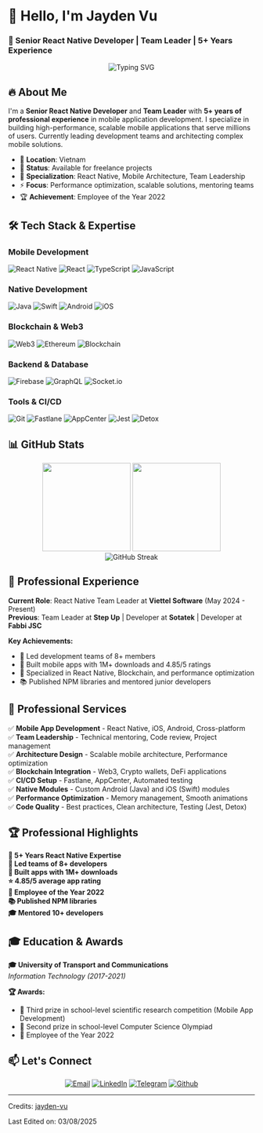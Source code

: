# 👋 Hello, I'm **Jayden Vu** 
### 🚀 Senior React Native Developer | Team Leader | 5+ Years Experience
<div align="center">
  <img src="https://readme-typing-svg.herokuapp.com?font=Fira+Code&pause=1500&duration=1500&color=36BCF7&center=true&vCenter=true&width=500&lines=Senior+React+Native+Developer;Team+Leader+%26+Mentor;Mobile+App+Specialist;Blockchain+%26+Web3+Expert;Always+delivering+quality+code" alt="Typing SVG" />
</div>

## 🔥 About Me

I'm a **Senior React Native Developer** and **Team Leader** with **5+ years of professional experience** in mobile application development. I specialize in building high-performance, scalable mobile applications that serve millions of users. Currently leading development teams and architecting complex mobile solutions.

- 📍 **Location**: Vietnam
- 💼 **Status**: Available for freelance projects
- 🎯 **Specialization**: React Native, Mobile Architecture, Team Leadership
- ⚡ **Focus**: Performance optimization, scalable solutions, mentoring teams
- 🏆 **Achievement**: Employee of the Year 2022

## 🛠️ Tech Stack & Expertise

### **Mobile Development**
![React Native](https://img.shields.io/badge/-React%20Native-61DAFB?style=for-the-badge&logo=react&logoColor=black)
![React](https://img.shields.io/badge/-React-61DAFB?style=for-the-badge&logo=react&logoColor=black)
![TypeScript](https://img.shields.io/badge/-TypeScript-3178C6?style=for-the-badge&logo=typescript&logoColor=white)
![JavaScript](https://img.shields.io/badge/-JavaScript-F7DF1E?style=for-the-badge&logo=javascript&logoColor=black)

### **Native Development**
![Java](https://img.shields.io/badge/-Java-ED8B00?style=for-the-badge&logo=java&logoColor=white)
![Swift](https://img.shields.io/badge/-Swift-FA7343?style=for-the-badge&logo=swift&logoColor=white)
![Android](https://img.shields.io/badge/-Android-3DDC84?style=for-the-badge&logo=android&logoColor=white)
![iOS](https://img.shields.io/badge/-iOS-000000?style=for-the-badge&logo=ios&logoColor=white)

### **Blockchain & Web3**
![Web3](https://img.shields.io/badge/-Web3-F16822?style=for-the-badge&logo=web3dotjs&logoColor=white)
![Ethereum](https://img.shields.io/badge/-Ethereum-3C3C3D?style=for-the-badge&logo=ethereum&logoColor=white)
![Blockchain](https://img.shields.io/badge/-Blockchain-121D33?style=for-the-badge&logo=blockchain-dot-com&logoColor=white)

### **Backend & Database**
![Firebase](https://img.shields.io/badge/-Firebase-FFCA28?style=for-the-badge&logo=firebase&logoColor=black)
![GraphQL](https://img.shields.io/badge/-GraphQL-E10098?style=for-the-badge&logo=graphql&logoColor=white)
![Socket.io](https://img.shields.io/badge/-Socket.io-010101?style=for-the-badge&logo=socket.io&logoColor=white)

### **Tools & CI/CD**
![Git](https://img.shields.io/badge/-Git-F05032?style=for-the-badge&logo=git&logoColor=white)
![Fastlane](https://img.shields.io/badge/-Fastlane-00F200?style=for-the-badge&logo=fastlane&logoColor=white)
![AppCenter](https://img.shields.io/badge/-AppCenter-0078D4?style=for-the-badge&logo=microsoft&logoColor=white)
![Jest](https://img.shields.io/badge/-Jest-C21325?style=for-the-badge&logo=jest&logoColor=white)
![Detox](https://img.shields.io/badge/-Detox-6DB33F?style=for-the-badge&logo=detox&logoColor=white)

## 📊 GitHub Stats

<div align="center">
  <img height="180em" src="https://github-readme-stats.vercel.app/api?username=jayden-vu&show_icons=true&theme=tokyonight&include_all_commits=true&count_private=true"/>
  <img height="180em" src="https://github-readme-stats.vercel.app/api/top-langs/?username=jayden-vu&layout=compact&langs_count=8&theme=tokyonight"/>
</div>

<div align="center">
  <img src="https://github-readme-streak-stats.herokuapp.com/?user=jayden-vu&theme=tokyonight" alt="GitHub Streak" />
</div>

## 🎯 Professional Experience

**Current Role**: React Native Team Leader at **Viettel Software** (May 2024 - Present)  
**Previous**: Team Leader at **Step Up** | Developer at **Sotatek** | Developer at **Fabbi JSC**

**Key Achievements:**
- 🚀 Led development teams of 8+ members
- 📱 Built mobile apps with 1M+ downloads and 4.85/5 ratings
- 🔗 Specialized in React Native, Blockchain, and performance optimization
- 📚 Published NPM libraries and mentored junior developers

## 💼 Professional Services

✅ **Mobile App Development** - React Native, iOS, Android, Cross-platform  
✅ **Team Leadership** - Technical mentoring, Code review, Project management  
✅ **Architecture Design** - Scalable mobile architecture, Performance optimization  
✅ **Blockchain Integration** - Web3, Crypto wallets, DeFi applications  
✅ **CI/CD Setup** - Fastlane, AppCenter, Automated testing  
✅ **Native Modules** - Custom Android (Java) and iOS (Swift) modules  
✅ **Performance Optimization** - Memory management, Smooth animations  
✅ **Code Quality** - Best practices, Clean architecture, Testing (Jest, Detox)  

## 🏆 Professional Highlights

**📱 5+ Years React Native Expertise**  
**👥 Led teams of 8+ developers**  
**🚀 Built apps with 1M+ downloads**  
**⭐ 4.85/5 average app rating**  
**🏅 Employee of the Year 2022**  
**📚 Published NPM libraries**  
**🎓 Mentored 10+ developers**  

## 🎓 Education & Awards

**🎓 University of Transport and Communications**  
*Information Technology (2017-2021)*

**🏆 Awards:**
- 🥉 Third prize in school-level scientific research competition (Mobile App Development)
- 🥈 Second prize in school-level Computer Science Olympiad
- 🏅 Employee of the Year 2022

## 📫 Let's Connect

<div align="center">

[![Email](https://img.shields.io/badge/-Email-D14836?style=for-the-badge&logo=gmail&logoColor=white)](mailto:jayden.vu.work@gmail.com)
[![LinkedIn](https://img.shields.io/badge/-LinkedIn-0077B5?style=for-the-badge&logo=linkedin&logoColor=white)](https://www.linkedin.com/in/jayden-vu-a49982368/)
[![Telegram](https://img.shields.io/badge/-Telegram-2CA5E0?style=for-the-badge&logo=telegram&logoColor=white)](https://t.me/jaydenvu124)
[![Github](https://img.shields.io/badge/-github-181717?style=for-the-badge&logo=github&logoColor=white)](https://github.com/jayden-vu)

</div>

-----
Credits: [jayden-vu](https://github.com/jayden-vu)

Last Edited on: 03/08/2025